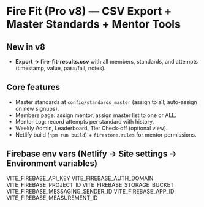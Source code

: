 
# Fire Fit (Pro v8) — CSV Export + Master Standards + Mentor Tools

## New in v8
- **Export → fire-fit-results.csv** with all members, standards, and attempts (timestamp, value, pass/fail, notes).

## Core features
- Master standards at `config/standards_master` (assign to all; auto-assign on new signups).
- Members page: assign mentor, assign master list to one or ALL.
- Mentor Log: record attempts per standard with history.
- Weekly Admin, Leaderboard, Tier Check-off (optional view).
- Netlify build (`npm run build`) + `firestore.rules` for mentor permissions.

## Firebase env vars (Netlify → Site settings → Environment variables)
VITE_FIREBASE_API_KEY
VITE_FIREBASE_AUTH_DOMAIN
VITE_FIREBASE_PROJECT_ID
VITE_FIREBASE_STORAGE_BUCKET
VITE_FIREBASE_MESSAGING_SENDER_ID
VITE_FIREBASE_APP_ID
VITE_FIREBASE_MEASUREMENT_ID
